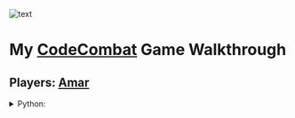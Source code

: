 <picture>
  <source media="(prefers-color-scheme: dark)" srcset="https://user-images.githubusercontent.com/114851245/197361567-2ad617b1-fdaa-49ca-800f-a345f158ff7c.png">
  <source media="(prefers-color-scheme: light)" srcset="https://user-images.githubusercontent.com/114851245/197361566-35a462cd-337b-4d2f-b60f-ca0d88e072de.png">
  <img alt="text" src="https://user-images.githubusercontent.com/114851245/197361566-35a462cd-337b-4d2f-b60f-ca0d88e072de.png">
</picture>

# My [CodeCombat](https://codecombat.com/) Game Walkthrough

## Players: [Amar](https://github.com/AmmFed)

<details><summary>Python:</summary>
<p>

  * [My Battle Scripts](https://github.com/AmmFed/CodeCombat-GameWalkthrough/blob/main/Languages/Python/amar-battles.py)
  * [My Levels](https://github.com/AmmFed/CodeCombat-GameWalkthrough/blob/main/Languages/Python/amar-levels.py)
  * My Notes: [Gloss1](https://www.w3schools.com/python/python_ref_glossary.asp) - [Gloss2](https://docs.python.org/3/glossary.html) - [Style1](https://realpython.com/python-pep8/#tips-and-tricks-to-help-ensure-your-code-follows-pep-8) - [Style2](https://stackoverflow.blog/2021/12/23/best-practices-for-writing-code-comments/)

</p>
</details>
